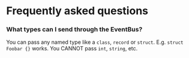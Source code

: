 ﻿---
sidebar_position: 9
---

# Frequently asked questions

### What types can I send through the EventBus?
You can pass any named type like a `class`, `record` or `struct`. E.g. `struct Foobar {}` works. You CANNOT pass `int`, `string`, etc. 